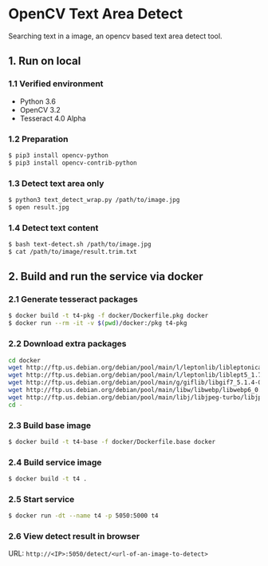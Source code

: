 # OpenCV Text Area Detect

Searching text in a image, an opencv based text area detect tool.

## 1. Run on local

### 1.1 Verified environment

- Python 3.6
- OpenCV 3.2
- Tesseract 4.0 Alpha

### 1.2 Preparation

```bash
$ pip3 install opencv-python
$ pip3 install opencv-contrib-python
```

### 1.3 Detect text area only

```bash
$ python3 text_detect_wrap.py /path/to/image.jpg
$ open result.jpg
```

### 1.4 Detect text content

```bash
$ bash text-detect.sh /path/to/image.jpg
$ cat /path/to/image/result.trim.txt
```

## 2. Build and run the service via docker


### 2.1 Generate tesseract packages
```bash
$ docker build -t t4-pkg -f docker/Dockerfile.pkg docker
$ docker run --rm -it -v $(pwd)/docker:/pkg t4-pkg
```

### 2.2 Download extra packages
```bash
cd docker
wget http://ftp.us.debian.org/debian/pool/main/l/leptonlib/libleptonica-dev_1.74.1-1_amd64.deb
wget http://ftp.us.debian.org/debian/pool/main/l/leptonlib/liblept5_1.74.1-1_amd64.deb
wget http://ftp.us.debian.org/debian/pool/main/g/giflib/libgif7_5.1.4-0.4_amd64.deb
wget http://ftp.us.debian.org/debian/pool/main/libw/libwebp/libwebp6_0.5.2-1_amd64.deb
wget http://ftp.us.debian.org/debian/pool/main/libj/libjpeg-turbo/libjpeg62-turbo_1.5.1-2_amd64.deb
cd -
```

### 2.3 Build base image
```bash
$ docker build -t t4-base -f docker/Dockerfile.base docker
```

### 2.4 Build service image
```bash
$ docker build -t t4 .
```

### 2.5 Start service
```bash
$ docker run -dt --name t4 -p 5050:5000 t4
```

### 2.6 View detect result in browser

URL: `http://<IP>:5050/detect/<url-of-an-image-to-detect>`
